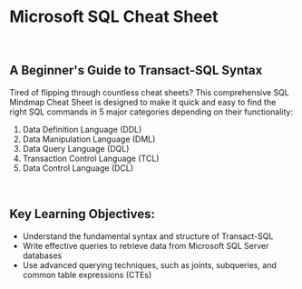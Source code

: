 # Microsoft SQL Cheat Sheet
<br>

## A Beginner's Guide to Transact-SQL Syntax
Tired of flipping through countless cheat sheets? This comprehensive SQL Mindmap Cheat Sheet is designed to make it quick and easy to find the right SQL commands in 5 major categories depending on their functionality:
1. Data Definition Language (DDL)
2. Data Manipulation Language (DML)
3. Data Query Language (DQL)
4. Transaction Control Language (TCL)
5. Data Control Language (DCL)
<br>

## Key Learning Objectives:
- Understand the fundamental syntax and structure of Transact-SQL
- Write effective queries to retrieve data from Microsoft SQL Server databases
- Use advanced querying techniques, such as joints, subqueries, and common table expressions (CTEs)
